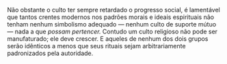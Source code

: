 ﻿Não obstante o culto ter sempre retardado o progresso social, é lamentável que tantos crentes modernos nos padrões morais e ideais espirituais não tenham nenhum simbolismo adequado — nenhum culto de suporte mútuo — nada a que *possam pertencer.* Contudo um culto religioso não pode ser manufaturado; ele deve crescer. E aqueles de nenhum dos dois grupos serão idênticos a menos que seus rituais sejam arbitrariamente padronizados pela autoridade.